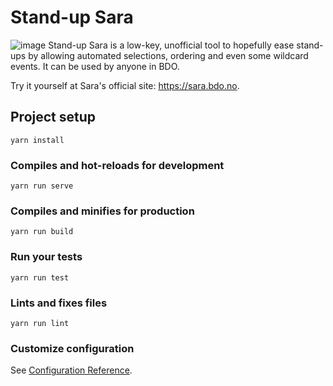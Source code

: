 # Stand-up Sara
![image](https://i.imgur.com/BwJXZpm.png)
Stand-up Sara is a low-key, unofficial tool to hopefully ease stand-ups by allowing automated selections, ordering and even some wildcard events. It can be used by anyone in BDO.

Try it yourself at Sara's official site: https://sara.bdo.no.

## Project setup
```
yarn install
```

### Compiles and hot-reloads for development
```
yarn run serve
```

### Compiles and minifies for production
```
yarn run build
```

### Run your tests
```
yarn run test
```

### Lints and fixes files
```
yarn run lint
```

### Customize configuration
See [Configuration Reference](https://cli.vuejs.org/config/).
